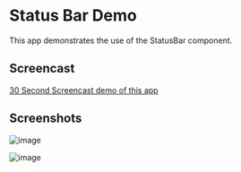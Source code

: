 # Status Bar Demo

This app demonstrates the use of the StatusBar component.

## Screencast

[30 Second Screencast demo of this app](https://youtu.be/SMhqQ1xvfz0)

## Screenshots

![image](https://cloud.githubusercontent.com/assets/2677562/13191694/5db26e12-d71a-11e5-8b21-3058e240910d.png)

![image](https://cloud.githubusercontent.com/assets/2677562/13191729/9108cf22-d71a-11e5-86d6-d5c752826596.png)
